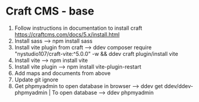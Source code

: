 # Craft CMS - base

1. Follow instructions in documentation to install craft https://craftcms.com/docs/5.x/install.html 
2. Install sass --> npm install sass 
3. Install vite plugin from craft --> ddev composer require "nystudio107/craft-vite:^5.0.0" -w && ddev craft plugin/install vite 
4. Install vite --> npm install vite 
5. Install vite plugin --> npm install vite-plugin-restart
6. Add maps and documents from above 
7. Update git ignore 
8. Get phpmyadmin to open database in browser --> ddev get ddev/ddev-phpmyadmin | To open database --> ddev phpmyadmin 

